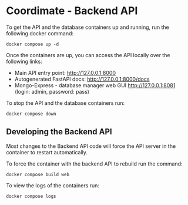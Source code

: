 # Coordimate - Backend API

To get the API and the database containers up and running, run the following docker command:
```
docker compose up -d
```

Once the containers are up, you can access the API locally over the following links:
- Main API entry point: http://127.0.0.1:8000
- Autogenerated FastAPI docs: http://127.0.0.1:8000/docs
- Mongo-Express - database manager web GUI http://127.0.0.1:8081 (login: admin, password: pass)

To stop the API and the database containers run:
```
docker compose down
```

## Developing the Backend API

Most changes to the Backend API code will force the API server in the container to restart automatically.

To force the container with the backend API to rebuild run the command:
```
docker compose build web
```

To view the logs of the containers run:
```
docker compose logs
```
